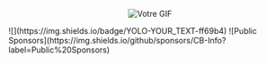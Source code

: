 <p align="center">
  <img src="https://github.com/CB-Info/CB-Info/blob/main/me.gif" alt="Votre GIF" />
</p>
![](https://img.shields.io/badge/YOLO-YOUR_TEXT-ff69b4)
![Public Sponsors](https://img.shields.io/github/sponsors/CB-Info?label=Public%20Sponsors)


<!--

**CB-Info/CB-Info** is a ✨ _special_ ✨ repository because its `README.md` (this file) appears on your GitHub profile.

Here are some ideas to get you started:

- Hi there 👋
- 🔭 I’m currently working on ...
- 🌱 I’m currently learning ...
- 👯 I’m looking to collaborate on ...
- 🤔 I’m looking for help with ...
- 💬 Ask me about ...
- 📫 How to reach me: ...
- 😄 Pronouns: ...
- ⚡ Fun fact: ...
-->
